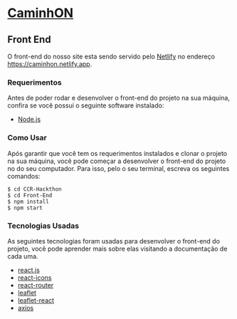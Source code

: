 # [CaminhON](https://caminhon.netlify.app)
## Front End

O front-end do nosso site esta sendo servido pelo [Netlify](https://app.netlify.com) no endereço https://caminhon.netlify.app.

### Requerimentos

Antes de poder rodar e desenvolver o front-end do projeto na sua máquina, confira se você possui o seguinte software instalado:

- [Node.js](https://nodejs.org/en/download/)


### Como Usar

Após garantir que você tem os requerimentos instalados e clonar o projeto na sua máquina, você pode começar a desenvolver o front-end do projeto no do seu computador. Para isso, pelo o seu terminal, escreva os seguintes comandos:
```
$ cd CCR-Hackthon
$ cd Front-End
$ npm install
$ npm start
```


### Tecnologias Usadas

As seguintes tecnologias foram usadas para desenvolver o front-end do projeto, você pode aprender mais sobre elas visitando a documentação de cada uma.

- [react.js](https://reactjs.org/)
- [react-icons](https://react-icons.github.io/react-icons/)
- [react-router](https://reacttraining.com/react-router/)
- [leaflet](https://leafletjs.com/reference-1.6.0.html)
- [leaflet-react](https://react-leaflet.js.org/docs/en/intro)
- [axios](https://www.npmjs.com/package/react-axios)